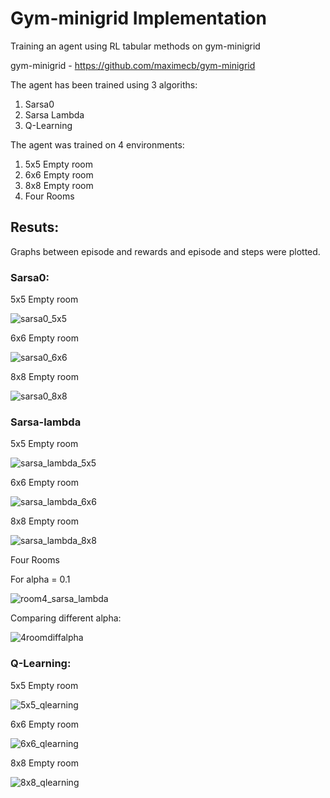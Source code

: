 # Gym-minigrid Implementation
Training an agent using RL tabular methods on gym-minigrid

gym-minigrid - https://github.com/maximecb/gym-minigrid

The agent has been trained using 3 algoriths:
  1. Sarsa0
  2. Sarsa Lambda
  3. Q-Learning

The agent was trained on 4 environments:
  1. 5x5 Empty room
  2. 6x6 Empty room
  3. 8x8 Empty room
  4. Four Rooms
  
## Resuts:

Graphs between episode and rewards and episode and steps were plotted.

### Sarsa0:

5x5 Empty room

![sarsa0_5x5](https://user-images.githubusercontent.com/88096518/136146038-0c203710-10da-49c3-8bee-04ca42677cf9.png)

6x6 Empty room

![sarsa0_6x6](https://user-images.githubusercontent.com/88096518/136146198-7f3121e5-3a1c-4f6d-ae68-cd906dac720e.png)

8x8 Empty room

![sarsa0_8x8](https://user-images.githubusercontent.com/88096518/136146527-057c1236-f004-43ad-bc70-e253004eb6c0.png)

### Sarsa-lambda

5x5 Empty room

![sarsa_lambda_5x5](https://user-images.githubusercontent.com/88096518/136146679-0ac31285-d0e5-497b-8b93-2b0010062fcb.png)

6x6 Empty room

![sarsa_lambda_6x6](https://user-images.githubusercontent.com/88096518/136146753-914d599e-da0b-49b3-8b0b-b40ec7e22354.png)

8x8 Empty room

![sarsa_lambda_8x8](https://user-images.githubusercontent.com/88096518/136146791-91f28f44-fdb7-4cb5-a5cc-3758988bcaa4.png)

Four Rooms

For alpha = 0.1

![room4_sarsa_lambda](https://user-images.githubusercontent.com/88096518/136146872-55d99781-ef6b-4492-8161-4e359dcd32b2.png)

Comparing different alpha:

![4roomdiffalpha](https://user-images.githubusercontent.com/88096518/136146926-61a95f3d-bfe8-4351-acb6-a633379f4f1b.png)

### Q-Learning:

5x5 Empty room

![5x5_qlearning](https://user-images.githubusercontent.com/88096518/136147003-195e5b59-c01f-4cbf-8ef8-4e257d2f9ee8.png)

6x6 Empty room

![6x6_qlearning](https://user-images.githubusercontent.com/88096518/136147084-2a1d9dc9-2b1b-4a64-9a37-cb098d75e2cf.png)

8x8 Empty room

![8x8_qlearning](https://user-images.githubusercontent.com/88096518/136147113-274a98c3-e0c1-45b7-a182-2c6c8a4dbb2d.png)



